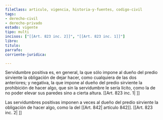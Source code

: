 ```yaml
---
fileClass: articulo, vigencia, historia-y-fuentes, codigo-civil
tags:
- derecho-civil
- derecho-privado
estado: vigente
tipo: multi
incisos: ["[[Art. 823 inc. 2]]", "[[Art. 823 inc. 1]]"]
libro:
titulo:
parrafo:
corriente-juridica:

---
```

Servidumbre positiva es, en general, la que sólo impone al dueño del predio sirviente la obligación de dejar hacer, como cualquiera de las dos anteriores; y negativa, la que impone al dueño del predio sirviente la prohibición de hacer algo, que sin la servidumbre le sería lícito, como la de no poder elevar sus paredes sino a cierta altura. [[Art. 823 inc. 1| ]]

Las servidumbres positivas imponen a veces al dueño del predio sirviente la obligación de hacer algo, como la del [[Art. 842| artículo 842]]. [[Art. 823 inc. 2| ]]